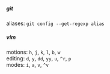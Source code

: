 ##### git
aliases: `git config --get-regexp alias`<br>

##### vim
motions: `h`, `j`, `k`, `l`, `b`, `w`<br>
editing: `d`, `y`, `dd`, `yy`, `u`, `^r`, `p`<br>
modes: `i`, `a`, `v`, `^v`<br>
